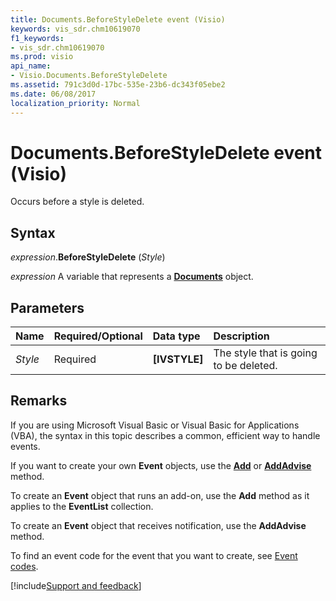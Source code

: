 ```yaml
---
title: Documents.BeforeStyleDelete event (Visio)
keywords: vis_sdr.chm10619070
f1_keywords:
- vis_sdr.chm10619070
ms.prod: visio
api_name:
- Visio.Documents.BeforeStyleDelete
ms.assetid: 791c3d0d-17bc-535e-23b6-dc343f05ebe2
ms.date: 06/08/2017
localization_priority: Normal
---
```



# Documents.BeforeStyleDelete event (Visio)

Occurs before a style is deleted.


## Syntax

_expression_.**BeforeStyleDelete** (_Style_)

_expression_ A variable that represents a **[Documents](Visio.Documents.md)** object.


## Parameters



|Name|Required/Optional|Data type|Description|
|:-----|:-----|:-----|:-----|
| _Style_|Required| **[IVSTYLE]**|The style that is going to be deleted.|

## Remarks

If you are using Microsoft Visual Basic or Visual Basic for Applications (VBA), the syntax in this topic describes a common, efficient way to handle events.

If you want to create your own **Event** objects, use the **[Add](visio.eventlist.add.md)** or **[AddAdvise](visio.eventlist.addadvise.md)** method. 

To create an **Event** object that runs an add-on, use the **Add** method as it applies to the **EventList** collection. 

To create an **Event** object that receives notification, use the **AddAdvise** method. 

To find an event code for the event that you want to create, see [Event codes](../visio/Concepts/event-codesvisio.md).

[!include[Support and feedback](~/includes/feedback-boilerplate.md)]